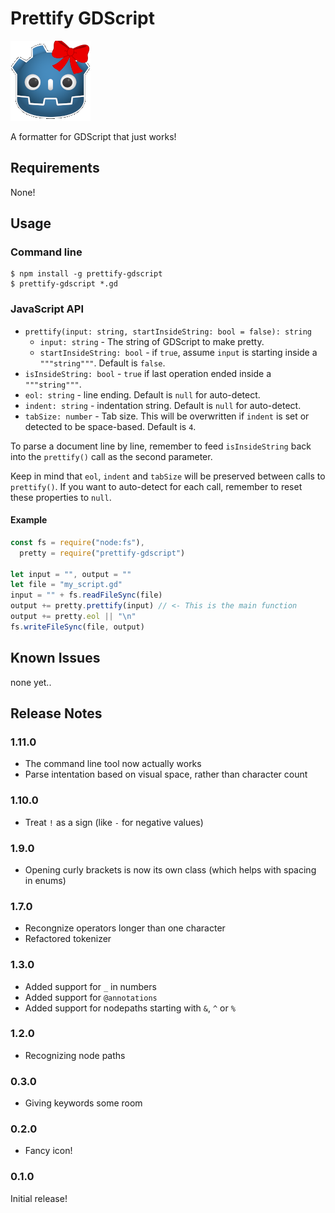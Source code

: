 # Prettify GDScript

![pretty godot](./images/pretty.png)

A formatter for GDScript that just works!

## Requirements

None!

## Usage

### Command line

```
$ npm install -g prettify-gdscript
$ prettify-gdscript *.gd
```

### JavaScript API

  - `prettify(input: string, startInsideString: bool = false): string`
    - `input: string` - The string of GDScript to make pretty.
    - `startInsideString: bool` - if `true`, assume `input` is starting inside a `"""string"""`. Default is `false`.
  - `isInsideString: bool` - `true` if last operation ended inside a `"""string"""`.
  - `eol: string` - line ending. Default is `null` for auto-detect.
  - `indent: string` - indentation string. Default is `null` for auto-detect.
  - `tabSize: number` - Tab size. This will be overwritten if `indent` is set or detected to be space-based. Default is `4`.

To parse a document line by line, remember to feed `isInsideString` back into the `prettify()` call as the second parameter.

Keep in mind that `eol`, `indent` and `tabSize` will be preserved between calls to `prettify()`.
If you want to auto-detect for each call, remember to reset these properties to `null`.

#### Example

```js
const fs = require("node:fs"),
  pretty = require("prettify-gdscript")

let input = "", output = ""
let file = "my_script.gd"
input = "" + fs.readFileSync(file)
output += pretty.prettify(input) // <- This is the main function
output += pretty.eol || "\n"
fs.writeFileSync(file, output)
```

## Known Issues

none yet..

## Release Notes

### 1.11.0

 - The command line tool now actually works
 - Parse intentation based on visual space, rather than character count

### 1.10.0

 - Treat `!` as a sign (like `-` for negative values)

### 1.9.0

 - Opening curly brackets is now its own class (which helps with spacing in enums)

### 1.7.0

 - Recongnize operators longer than one character
 - Refactored tokenizer

### 1.3.0

 - Added support for `_` in numbers
 - Added support for `@annotations`
 - Added support for nodepaths starting with `&`, `^` or `%`

### 1.2.0

 - Recognizing node paths

### 0.3.0

 - Giving keywords some room

### 0.2.0

  - Fancy icon!

### 0.1.0

Initial release!
